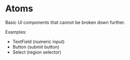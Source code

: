 # Atoms

Basic UI components that cannot be broken down further.

Examples:
- TextField (numeric input)
- Button (submit button)
- Select (region selector)

